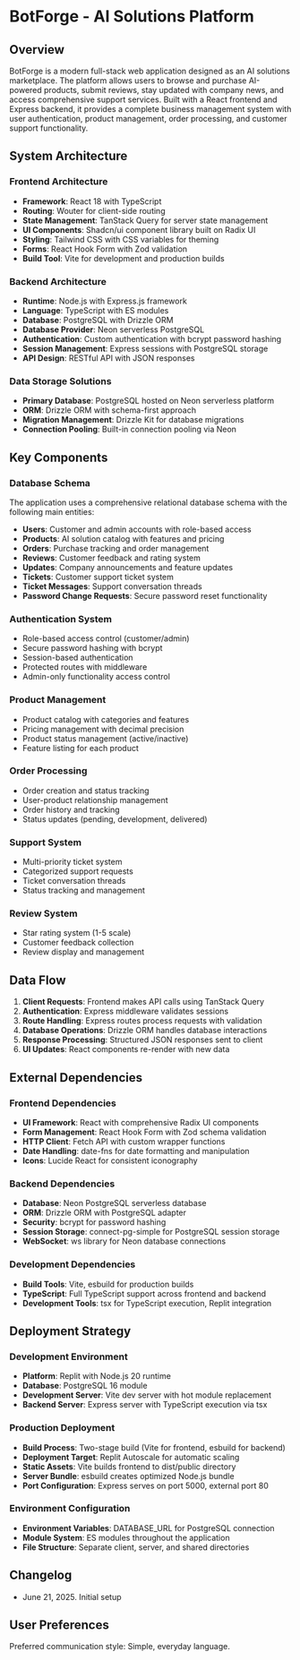 # BotForge - AI Solutions Platform

## Overview

BotForge is a modern full-stack web application designed as an AI solutions marketplace. The platform allows users to browse and purchase AI-powered products, submit reviews, stay updated with company news, and access comprehensive support services. Built with a React frontend and Express backend, it provides a complete business management system with user authentication, product management, order processing, and customer support functionality.

## System Architecture

### Frontend Architecture
- **Framework**: React 18 with TypeScript
- **Routing**: Wouter for client-side routing
- **State Management**: TanStack Query for server state management
- **UI Components**: Shadcn/ui component library built on Radix UI
- **Styling**: Tailwind CSS with CSS variables for theming
- **Forms**: React Hook Form with Zod validation
- **Build Tool**: Vite for development and production builds

### Backend Architecture
- **Runtime**: Node.js with Express.js framework
- **Language**: TypeScript with ES modules
- **Database**: PostgreSQL with Drizzle ORM
- **Database Provider**: Neon serverless PostgreSQL
- **Authentication**: Custom authentication with bcrypt password hashing
- **Session Management**: Express sessions with PostgreSQL storage
- **API Design**: RESTful API with JSON responses

### Data Storage Solutions
- **Primary Database**: PostgreSQL hosted on Neon serverless platform
- **ORM**: Drizzle ORM with schema-first approach
- **Migration Management**: Drizzle Kit for database migrations
- **Connection Pooling**: Built-in connection pooling via Neon

## Key Components

### Database Schema
The application uses a comprehensive relational database schema with the following main entities:

- **Users**: Customer and admin accounts with role-based access
- **Products**: AI solution catalog with features and pricing
- **Orders**: Purchase tracking and order management
- **Reviews**: Customer feedback and rating system
- **Updates**: Company announcements and feature updates
- **Tickets**: Customer support ticket system
- **Ticket Messages**: Support conversation threads
- **Password Change Requests**: Secure password reset functionality

### Authentication System
- Role-based access control (customer/admin)
- Secure password hashing with bcrypt
- Session-based authentication
- Protected routes with middleware
- Admin-only functionality access control

### Product Management
- Product catalog with categories and features
- Pricing management with decimal precision
- Product status management (active/inactive)
- Feature listing for each product

### Order Processing
- Order creation and status tracking
- User-product relationship management
- Order history and tracking
- Status updates (pending, development, delivered)

### Support System
- Multi-priority ticket system
- Categorized support requests
- Ticket conversation threads
- Status tracking and management

### Review System
- Star rating system (1-5 scale)
- Customer feedback collection
- Review display and management

## Data Flow

1. **Client Requests**: Frontend makes API calls using TanStack Query
2. **Authentication**: Express middleware validates sessions
3. **Route Handling**: Express routes process requests with validation
4. **Database Operations**: Drizzle ORM handles database interactions
5. **Response Processing**: Structured JSON responses sent to client
6. **UI Updates**: React components re-render with new data

## External Dependencies

### Frontend Dependencies
- **UI Framework**: React with comprehensive Radix UI components
- **Form Management**: React Hook Form with Zod schema validation
- **HTTP Client**: Fetch API with custom wrapper functions
- **Date Handling**: date-fns for date formatting and manipulation
- **Icons**: Lucide React for consistent iconography

### Backend Dependencies
- **Database**: Neon PostgreSQL serverless database
- **ORM**: Drizzle ORM with PostgreSQL adapter
- **Security**: bcrypt for password hashing
- **Session Storage**: connect-pg-simple for PostgreSQL session storage
- **WebSocket**: ws library for Neon database connections

### Development Dependencies
- **Build Tools**: Vite, esbuild for production builds
- **TypeScript**: Full TypeScript support across frontend and backend
- **Development Tools**: tsx for TypeScript execution, Replit integration

## Deployment Strategy

### Development Environment
- **Platform**: Replit with Node.js 20 runtime
- **Database**: PostgreSQL 16 module
- **Development Server**: Vite dev server with hot module replacement
- **Backend Server**: Express server with TypeScript execution via tsx

### Production Deployment
- **Build Process**: Two-stage build (Vite for frontend, esbuild for backend)
- **Deployment Target**: Replit Autoscale for automatic scaling
- **Static Assets**: Vite builds frontend to dist/public directory
- **Server Bundle**: esbuild creates optimized Node.js bundle
- **Port Configuration**: Express serves on port 5000, external port 80

### Environment Configuration
- **Environment Variables**: DATABASE_URL for PostgreSQL connection
- **Module System**: ES modules throughout the application
- **File Structure**: Separate client, server, and shared directories

## Changelog

- June 21, 2025. Initial setup

## User Preferences

Preferred communication style: Simple, everyday language.